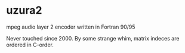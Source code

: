 # uzura2
mpeg audio layer 2 encoder written in Fortran 90/95

Never touched since 2000. 
By some strange whim, matrix indeces are ordered in C-order. 